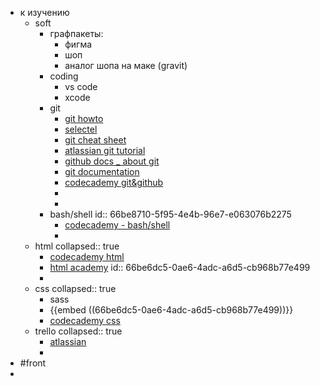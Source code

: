 - к изучению
	- soft
		- графпакеты:
			- фигма
			- шоп
			- аналог шопа на маке (gravit)
		- coding
			- vs code
			- xcode
		- git
			- [git howto](https://githowto.com/)
			- [selectel](https://selectel.ru/blog/tutorials/git-setup-and-common-commands/)
			- [git cheat sheet](https://training.github.com/downloads/ru/github-git-cheat-sheet/)
			- [atlassian git tutorial](https://www.atlassian.com/git/tutorials/what-is-git)
			- [github docs _ about git](https://docs.github.com/en/get-started/using-git/about-git)
			- [git documentation](https://git-scm.com/docs)
			- [codecademy git&github](https://www.codecademy.com/courses/learn-git/informationals/introduction-git-github)
			-
			-
		- bash/shell
		  id:: 66be8710-5f95-4e4b-96e7-e063076b2275
			- [codecademy - bash/shell](https://www.codecademy.com/catalog/language/bash)
			-
	- html
	  collapsed:: true
		- [codecademy html](https://www.codecademy.com/learn/learn-html-fundamentals)
		- [html academy](https://htmlacademy.ru/courses/297/run/1)
		  id:: 66be6dc5-0ae6-4adc-a6d5-cb968b77e499
		-
	- css
	  collapsed:: true
		- sass
		- {{embed ((66be6dc5-0ae6-4adc-a6d5-cb968b77e499))}}
		- [codecademy css](https://www.codecademy.com/learn/learn-css)
	- trello
	  collapsed:: true
		- [atlassian](https://university.atlassian.com/uploads/resource_courses/targets/5428289/original/scormdriver/indexAPI.html)
		-
- #front
-
